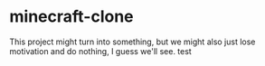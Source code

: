 # minecraft-clone
This project might turn into something, but we might also just lose motivation and do nothing, I guess we'll see.
test